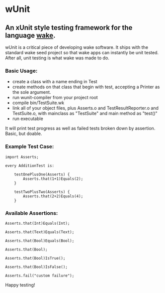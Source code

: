 wUnit
=====

An xUnit style testing framework for the language [wake](http://www.wakelang.com).
----------------------------------------------------------------------------------

wUnit is a critical piece of developing wake software. It ships with the
standard wake seed project so that wake apps can instantly be unit tested.
After all, unit testing is what wake was made to do.

### Basic Usage:

- create a class with a name ending in Test
- create methods on that class that begin with test, accepting a Printer as the sole argument.
- run wunit-compiler from your project root
- compile bin/TestSuite.wk
- link all of your object files, plus Asserts.o and TestResultReporter.o and TestSuite.o, with mainclass as "TestSuite" and main method as "test()"
- run executable

It will print test progress as well as failed tests broken down by assertion. Basic, but doable.


### Example Test Case:

    import Asserts;

    every AdditionTest is:

        testOnePlusOne(Asserts) {
            Asserts.that(1+1)Equals(2);
        }

        testTwoPlusTwo(Asserts) {
            Asserts.that(2+2)Equals(4);
        }


### Available Assertions:

    Asserts.that(Int)Equals(Int);

    Asserts.that(Text)Equals(Text);

    Asserts.that(Bool)Equals(Bool);

    Asserts.that(Bool);

    Asserts.that(Bool)IsTrue();

    Asserts.that(Bool)IsFalse();

    Asserts.fail("custom failure");


Happy testing!
